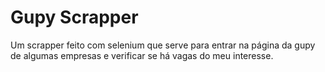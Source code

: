 # Gupy Scrapper
Um scrapper feito com selenium que serve para entrar na página da gupy de algumas
empresas e verificar se há vagas do meu interesse.